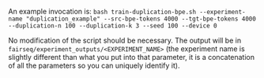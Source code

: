 An example invocation is: `bash train-duplication-bpe.sh --experiment-name "duplication_example" --src-bpe-tokens 4000 --tgt-bpe-tokens 4000 --duplication-n 100 --duplication-k 3 --seed 100 --device 0`

No modification of the script should be necessary. The output will be in `fairseq/experiment_outputs/<EXPERIMENT_NAME>` (the experiment name is slightly different than what you put into that parameter, it is a concatenation of all the parameters so you can uniquely identify it).